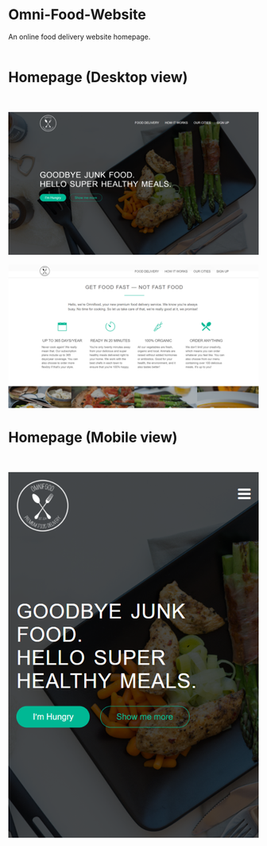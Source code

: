 # Omni-Food-Website
An online food delivery website homepage.
<br><br>
<h1>Homepage (Desktop view)</h1><br><br>
<img src="https://raw.githubusercontent.com/Glitchier/Omni-Food-Website/main/Omni%20Food%20Website/Screenshot/Screenshot%20(3).png">
<br><br>
<img src="https://raw.githubusercontent.com/Glitchier/Omni-Food-Website/main/Omni%20Food%20Website/Screenshot/Screenshot%20(4).png">
<h1>Homepage (Mobile view)</h1><br><br>
<img src="https://raw.githubusercontent.com/Glitchier/Omni-Food-Website/main/Omni%20Food%20Website/Screenshot/Screenshot%20(5).png">

